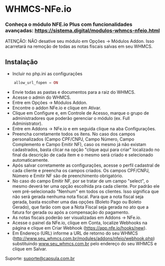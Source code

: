 # WHMCS-NFe.io

### Conheça o módulo NFE.io Plus com funcionalidades avançadas: https://sistema.digital/modulos-whmcs-nfeio.html

ATENÇÃO: NÃO desative seu módulo em Opções -> Módulos Addon. Isso acarretará na remoção de todas as notas fiscais salvas em seu WHMCS.

## Instalação

- Incluir no php.ini as configurações

```php
    allow_url_fopen = ON
```

- Envie todas as pastas e documentos para a raiz do WHMCS.
- Acesse o admin do WHMCS.
- Entre em Opções -> Módulos Addon.
- Encontre o addon NFe.io e clique em Ativar.
- Clique em Configure e, em Controle de Acesso, marque o grupo de administradores que poderão gerenciar o módulo (ex. Full Administrator).
- Entre em Addons -> NFe.io e em seguida clique na aba Configurações.
- Preencha corretamente todos os ítens. No caso dos campos personalizados (Campo CPF/CNPJ, Campo Número, Campo Complemento e Campo Emitir NF), caso os mesmo já não existam cadastrados, basta clicar na opção "clique aqui para criar" localizado no final da descrição de cada ítem e o mesmo será criado e selecionado automaticamente.
- Após salvar corretamente as configurações, acesse o perfil cadastral de cada cliente e preencha os campos criados. Os campos CPF/CNPJ, Número e Emitir NF são de preenchimento obrigatório.
- No caso do campo Emitir NF, por se tratar de um campo "select", o mesmo deverá ter uma opção escolhida pra cada cliente. Por padrão ele vem pré-selecionado "Nenhum" em todos os clientes. Isso significa que não será gerada nenhuma nota fiscal. Para que a nota fiscal seja gerada, basta escolher uma das opções (Boleto Pago ou Boleto Gerado), que farão com que a Nota Fiscal seja gerada no ato que a fatura for gerada ou após a compensação do pagamento.
- As notas fiscais poderão ser visualizadas em Addons -> NFe.io.
- Acesse o painel da NFe.io, clique em Conta, localize Webhooks na página e clique em Criar Webhook (https://app.nfe.io/hooks/new).
- Em Endereço (URL) informe a URL de retorno do seu WHMCS (http://www.seu_whmcs.com.br/modules/addons/nfeio/webhook.php) substituindo www.seu_whmcs.com.br pelo endereço do seu WHMCS e clique em Salvar.

Suporte: suporte@capsula.com.br
